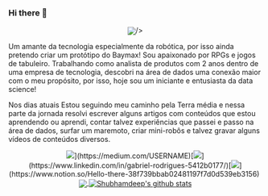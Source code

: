 
<!--
**ChapeuG/ChapeuG** is a ✨ _special_ ✨ repository because its `README.md` (this file) appears on your GitHub profile.
-->

### Hi there 👋

<p align="center"><img align="center" src="https://c.tenor.com/fFSln2_V98IAAAAC/shioshishio-muscle-sunglasses.gif">/></p>


Um amante da tecnologia especialmente da robótica, por isso ainda pretendo criar um protótipo do Baymax! Sou apaixonado por RPGs e jogos de tabuleiro.
Trabalhando como analista de produtos com 2 anos dentro de uma empresa de tecnologia, descobri na área de dados uma conexão maior com o meu propósito, por isso, hoje sou um iniciante e entusiasta da data science!

Nos dias atuais
Estou seguindo meu caminho pela Terra média e nessa parte da jornada resolvi escrever alguns artigos com conteúdos que estou aprendendo ou aprendi, contar talvez experiências que passei e passo na área de dados, surfar um maremoto, criar mini-robôs e talvez gravar alguns vídeos de conteúdos diversos.

<p align="center"><img 
 [<img src="https://img.shields.io/badge/medium-%2312100E.svg?&style=for-the-badge&logo=medium&logoColor=white" />](https://medium.com/USERNAME)[<img src="https://img.shields.io/badge/linkedin-%230077B5.svg?&style=for-the-badge&logo=linkedin&logoColor=white" />](https://www.linkedin.com/in/gabriel-rodrigues-5412b0177/)[<img src="https://img.shields.io/badge/Notion-%23000000.svg?style=for-the-badge&logo=notion&logoColor=white" />](https://www.notion.so/Hello-there-38f739bbab02481197f7d0d539eb3156) 
<img
</p>

<a href="https://github.com/ChapeuG">
  <img align="center" src="https://github-readme-stats.vercel.app/api/top-langs/?username=ChapeuG&&langs_count=3&theme=tokyonight&hide_langs_below=1" />
</a>
<a href="https://github.com/ChapeuG">
 <img align="center" src="https://github-readme-stats.vercel.app/api?username=ChapeuG&show_icons=true&theme=tokyonight&line_height=27" alt="Shubhamdeep's github stats"/>
</a>
<br>

<!--
![YOUR github stats](https://github-readme-stats.vercel.app/api?username=ChapeuG)
-->

